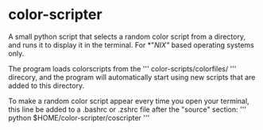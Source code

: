# color-scripter
A small python script that selects a random color script from a directory, and runs it to display it in the terminal. For *"*NIX"* based operating systems only. 

The program loads colorscripts from the 
''' color-scripts/colorfiles/ '''
direcory, and the program will automatically start using new scripts that 
are added to this directory.

To make a random color script appear every time you open your terminal,
this line be added to a .bashrc or .zshrc file after the "source" section:
''' python $HOME/color-scripter/coscripter '''
